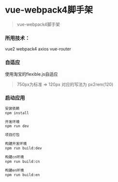 # vue-webpack4脚手架

> vue-webpack4脚手架



### 所用技术：

vue2 webpack4 axios vue-router 

### 自适应 

使用淘宝的flexible.js自适应

> 750px为标准 => 120px 对应的写法为 px2rem(120)

### 启动应用

``` bash
安装依赖
npm install

开发环境
npm run dev

项目打包

构建开发环境
npm run build:dev

构建cn环境
npm run build:cn

构建en环境
npm run build:en
```